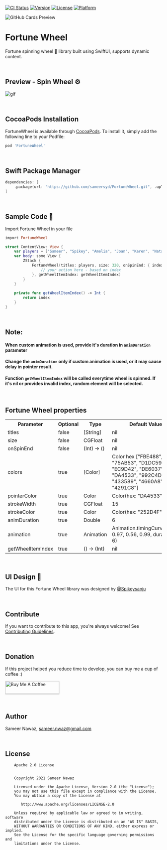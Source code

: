 [![CI Status](https://img.shields.io/travis/sameersyd/FortuneWheel.svg?style=flat)](https://travis-ci.org/sameersyd/FortuneWheel)
[![Version](https://img.shields.io/cocoapods/v/FortuneWheel.svg?style=flat)](https://cocoapods.org/pods/FortuneWheel)
[![License](https://img.shields.io/cocoapods/l/FortuneWheel.svg?style=flat)](https://cocoapods.org/pods/FortuneWheel)
[![Platform](https://img.shields.io/cocoapods/p/FortuneWheel.svg?style=flat)](https://cocoapods.org/pods/FortuneWheel)

![GitHub Cards Preview](https://github.com/sameersyd/FortuneWheel/blob/master/art/GITHUB-COVER-SPM.png?raw=true)

# Fortune Wheel
Fortune spinning wheel 🎡 library built using SwiftUI, supports dynamic content.

<br />

## Preview - Spin Wheel ⚙️
![gif](https://github.com/sameersyd/FortuneWheel/blob/master/art/preview-wheel.gif)

<br />

## CocoaPods Installation

FortuneWheel is available through [CocoaPods](https://cocoapods.org). To install
it, simply add the following line to your Podfile:

```ruby
pod 'FortuneWheel'
```

<br />

## Swift Package Manager

```swift
dependencies: [
    .package(url: "https://github.com/sameersyd/FortuneWheel.git", .upToNextMajor(from: "0.1.4"))
]
```

<br />

## Sample Code 🌟 

Import Fortune Wheel in your file
```ruby
import FortuneWheel
```

```swift
struct ContentView: View {
	var players = ["Sameer", "Spikey", "Amelia", "Joan", "Karen", "Natalie"]
	var body: some View {
		ZStack {
			FortuneWheel(titles: players, size: 320, onSpinEnd: { index in
				// your action here - based on index
			}, getWheelItemIndex: getWheelItemIndex)
		}
	}
	
	private func getWheelItemIndex() -> Int {
		return index
	}
}
```

<br />

## Note:
#### When custom animation is used, provide it's duration in `animDuration` parameter
#### Change the `animDuration` only if custom animation is used, or it may cause delay in pointer result.
#### Function `getWheelItemIndex` will be called everytime wheel is spinned. If it's nil or provides invalid index, random element will be selected.

<br />

## Fortune Wheel properties
<table style="width:100%">
  <tr>
    <th>Parameter</th>
    <th>Optional</th> 
    <th>Type</th>
    <th>Default Value</th>
  </tr>
  <tr>
    <td>titles</td>
    <td>false</td>
    <td>[String]</td>
    <td>nil</td>
  </tr>
  <tr>
    <td>size</td>
    <td>false</td>
    <td>CGFloat</td>
    <td>nil</td>
  </tr>
  <tr>
    <td>onSpinEnd</td>
    <td>false</td>
    <td>(Int) -> ()</td>
    <td>nil</td>
  </tr>
  <tr>
    <td>colors</td>
    <td>true</td>
    <td>[Color]</td>
    <td>Color hex ["FBE488", "75AB53", "D1DC59", "EC9D42", "DE6037", "DA4533", "992C4D", "433589", "4660A8", "4291C8"]</td>
  </tr>
  <tr>
    <td>pointerColor</td>
    <td>true</td>
    <td>Color</td>
    <td>Color(hex: "DA4533")</td>
  </tr>
  <tr>
    <td>strokeWidth</td>
    <td>true</td>
    <td>CGFloat</td>
    <td>15</td>
  </tr>
  <tr>
    <td>strokeColor</td>
    <td>true</td>
    <td>Color</td>
    <td>Color(hex: "252D4F")</td>
  </tr>
  <tr>
    <td>animDuration</td>
    <td>true</td>
    <td>Double</td>
    <td>6</td>
  </tr>
  <tr>
    <td>animation</td>
    <td>true</td>
    <td>Animation</td>
    <td>Animation.timingCurve(0.51, 0.97, 0.56, 0.99, duration: 6)</td>
  </tr>
  <tr>
    <td>getWheelItemIndex</td>
    <td>true</td>
    <td>() -> (Int)</td>
    <td>nil</td>
  </tr>
</table>

<br />

## UI Design 🎨
The UI for this Fortune Wheel library was designed by <a href="https://github.com/Spikeysanju">@Spikeysanju</a>

<br />

## Contribute
If you want to contribute to this app, you're always welcome!
See [Contributing Guidelines](https://github.com/sameersyd/FortuneWheel/blob/master/CONTRIBUTION.md).

<br />

## Donation
If this project helped you reduce time to develop, you can buy me a cup of coffee :) 

<a href="https://www.buymeacoffee.com/sameersyd" target="_blank"><img src="https://www.buymeacoffee.com/assets/img/custom_images/orange_img.png" alt="Buy Me A Coffee" style="height: 41px !important;width: 174px !important;box-shadow: 0px 3px 2px 0px rgba(190, 190, 190, 0.5) !important;-webkit-box-shadow: 0px 3px 2px 0px rgba(190, 190, 190, 0.5) !important;" ></a>

<br />

## Author
Sameer Nawaz, sameer.nwaz@gmail.com

<br />

## License
```
    Apache 2.0 License


    Copyright 2021 Sameer Nawaz

    Licensed under the Apache License, Version 2.0 (the "License");
    you may not use this file except in compliance with the License.
    You may obtain a copy of the License at

       http://www.apache.org/licenses/LICENSE-2.0

    Unless required by applicable law or agreed to in writing, software
    distributed under the License is distributed on an "AS IS" BASIS,
    WITHOUT WARRANTIES OR CONDITIONS OF ANY KIND, either express or implied.
    See the License for the specific language governing permissions and
    limitations under the License.

```
